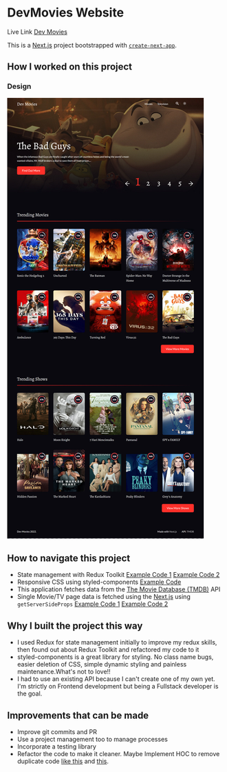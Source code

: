 # DevMovies Website

Live Link [Dev Movies](https://dev-movies-nextjs-redux.vercel.app/)

This is a [Next.js](https://nextjs.org/) project bootstrapped with [`create-next-app`](https://github.com/vercel/next.js/tree/canary/packages/create-next-app).

## How I worked on this project

### Design

![Design Inspiration](./design/preview.jpg)

## How to navigate this project

-  State management with Redux Toolkit [Example Code 1](https://github.com/ubong-s/dev-movies-nextjs-redux/blob/main/redux/store.js) [Example Code 2](https://github.com/ubong-s/dev-movies-nextjs-redux/tree/main/features)
-  Responsive CSS using styled-components [Example Code](https://github.com/ubong-s/dev-movies-nextjs-redux/blob/main/styles/globalStyle.js)
-  This application fetches data from the [The Movie Database (TMDB)](https://developers.themoviedb.org/3/getting-started/introduction) API
-  Single Movie/TV page data is fetched using the [Next.js](https://nextjs.org/) using `getServerSideProps` [Example Code 1](https://github.com/ubong-s/dev-movies-nextjs-redux/blob/main/pages/tv/%5Bid%5D.js) [Example Code 2](https://github.com/ubong-s/dev-movies-nextjs-redux/blob/main/pages/movies/%5Bid%5D.js)

## Why I built the project this way

-  I used Redux for state management initially to improve my redux skills, then found out about Redux Toolkit and refactored my code to it
-  styled-components is a great library for styling. No class name bugs, easier deletion of CSS, simple dynamic styling and painless maintenance.What's not to love!!
-  I had to use an existing API because I can't create one of my own yet. I'm strictly on Frontend development but being a Fullstack developer is the goal.

## Improvements that can be made

-  Improve git commits and PR
-  Use a project management too to manage processes
-  Incorporate a testing library
-  Refactor the code to make it cleaner. Maybe Implement HOC to remove duplicate code [like this](https://github.com/ubong-s/dev-movies-nextjs-redux/blob/main/pages/movies/%5Bid%5D.js) and [this](https://github.com/ubong-s/dev-movies-nextjs-redux/blob/main/pages/tv/%5Bid%5D.js).
